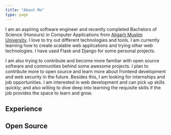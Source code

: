 ```yaml
---
title: "About Me"
type: page
---
```


I am an aspiring software engineer and recently completed Bachelors of Science (Honours) in Computer Applications from [Aligarh Muslim University](https://www.amu.ac.in). I love to try out different technologies and tools. I am currently learning how to create scalable web applications and trying other web technologies. I have used Flask and Django for some personal projects.

I am also trying to contribute and become more familiar with open source software and communities behind some awesome projects. I plan to contribute more to open source and learn more about frontend development and web security in the future. Besides this, I am looking for internships and job opportunities. I am interested in web development and can pick up skills quickly; and also willing to dive deep into learning the requisite skills if the job provides the space to learn and grow.

## Experience

## Open Source
